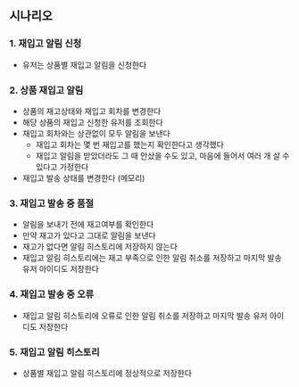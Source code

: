 ## 시나리오
### 1. 재입고 알림 신청
- 유저는 상품별 재입고 알림을 신청한다
### 2. 상품 재입고 알림
- 상품의 재고상태와 재입고 회차를 변경한다
- 해당 상품의 재입고 신청한 유저를 조회한다
- 재입고 회차와는 상관없이 모두 알림을 보낸다
  - 재입고 회차는 몇 번 재입고를 했는지 확인한다고 생각했다
  - 재입고 알림을 받았더라도 그 때 안샀을 수도 있고, 마음에 들어서 여러 개 살 수 있다고 가정한다
- 재입고 발송 상태를 변경한다 (메모리)
### 3. 재입고 발송 중 품절
- 알림을 보내기 전에 재고여부를 확인한다
- 만약 재고가 있다고 그대로 알림을 보낸다
- 재고가 없다면 알림 히스토리에 저장하지 않는다
- 재입고 알림 히스토리에는 재고 부족으로 인한 알림 취소를 저장하고 마지막 발송 유저 아이디도 저장한다
### 4. 재입고 발송 중 오류
- 재입고 알림 히스토리에 오류로 인한 알림 취소를 저장하고 마지막 발송 유저 아이디도 저장한다
### 5. 재입고 알림 히스토리
- 상품별 재입고 알림 히스토리에 정상적으로 저장한다

